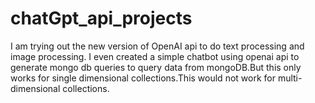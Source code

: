 # chatGpt_api_projects

I am trying out the new version of OpenAI api to do text processing and image processing.
I even created a simple chatbot using openai api to generate mongo db queries to query data from mongoDB.But this only works for single 
dimensional collections.This would not work for multi-dimensional collections.
